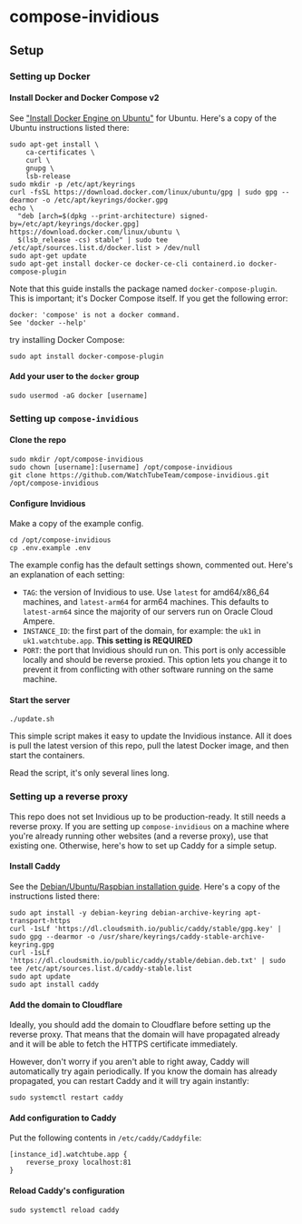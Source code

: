 # compose-invidious

## Setup

### Setting up Docker

#### Install Docker and Docker Compose v2

See ["Install Docker Engine on Ubuntu"][docker-install-guide] for Ubuntu. Here's
a copy of the Ubuntu instructions listed there:

[docker-install-guide]: https://docs.docker.com/engine/install/ubuntu/

```
sudo apt-get install \
    ca-certificates \
    curl \
    gnupg \
    lsb-release
sudo mkdir -p /etc/apt/keyrings
curl -fsSL https://download.docker.com/linux/ubuntu/gpg | sudo gpg --dearmor -o /etc/apt/keyrings/docker.gpg
echo \
  "deb [arch=$(dpkg --print-architecture) signed-by=/etc/apt/keyrings/docker.gpg] https://download.docker.com/linux/ubuntu \
  $(lsb_release -cs) stable" | sudo tee /etc/apt/sources.list.d/docker.list > /dev/null
sudo apt-get update
sudo apt-get install docker-ce docker-ce-cli containerd.io docker-compose-plugin
```

Note that this guide installs the package named `docker-compose-plugin`. This is
important; it's Docker Compose itself. If you get the following error:

```
docker: 'compose' is not a docker command.
See 'docker --help'
```

try installing Docker Compose:

```
sudo apt install docker-compose-plugin
```

#### Add your user to the `docker` group

```
sudo usermod -aG docker [username]
```

### Setting up `compose-invidious`

#### Clone the repo

```
sudo mkdir /opt/compose-invidious
sudo chown [username]:[username] /opt/compose-invidious
git clone https://github.com/WatchTubeTeam/compose-invidious.git /opt/compose-invidious
```

#### Configure Invidious

Make a copy of the example config.

```
cd /opt/compose-invidious
cp .env.example .env
```

The example config has the default settings shown, commented out. Here's an
explanation of each setting:

- `TAG`: the version of Invidious to use. Use `latest` for amd64/x86_64
  machines, and `latest-arm64` for arm64 machines. This defaults to
  `latest-arm64` since the majority of our servers run on Oracle Cloud Ampere.
- `INSTANCE_ID`: the first part of the domain, for example: the `uk1` in
  `uk1.watchtube.app`. **This setting is REQUIRED**
- `PORT`: the port that Invidious should run on. This port is only accessible
  locally and should be reverse proxied. This option lets you change it to
  prevent it from conflicting with other software running on the same machine.

#### Start the server

```
./update.sh
```

This simple script makes it easy to update the Invidious instance. All it does
is pull the latest version of this repo, pull the latest Docker image, and then
start the containers.

Read the script, it's only several lines long.

### Setting up a reverse proxy

This repo does not set Invidious up to be production-ready. It still needs a
reverse proxy. If you are setting up `compose-invidious` on a machine where
you're already running other websites (and a reverse proxy), use that existing
one. Otherwise, here's how to set up Caddy for a simple setup.

#### Install Caddy

See the [Debian/Ubuntu/Raspbian installation guide][caddy-install-guide]. Here's
a copy of the instructions listed there:

[caddy-install-guide]: https://caddyserver.com/docs/install#debian-ubuntu-raspbian

```
sudo apt install -y debian-keyring debian-archive-keyring apt-transport-https
curl -1sLf 'https://dl.cloudsmith.io/public/caddy/stable/gpg.key' | sudo gpg --dearmor -o /usr/share/keyrings/caddy-stable-archive-keyring.gpg
curl -1sLf 'https://dl.cloudsmith.io/public/caddy/stable/debian.deb.txt' | sudo tee /etc/apt/sources.list.d/caddy-stable.list
sudo apt update
sudo apt install caddy
```

#### Add the domain to Cloudflare

Ideally, you should add the domain to Cloudflare before setting up the reverse
proxy. That means that the domain will have propagated already and it will be
able to fetch the HTTPS certificate immediately.

However, don't worry if you aren't able to right away, Caddy will automatically
try again periodically. If you know the domain has already propagated, you can
restart Caddy and it will try again instantly:

```
sudo systemctl restart caddy
```

#### Add configuration to Caddy

Put the following contents in `/etc/caddy/Caddyfile`:

```caddyfile
[instance_id].watchtube.app {
    reverse_proxy localhost:81
}
```

#### Reload Caddy's configuration

```
sudo systemctl reload caddy
```

